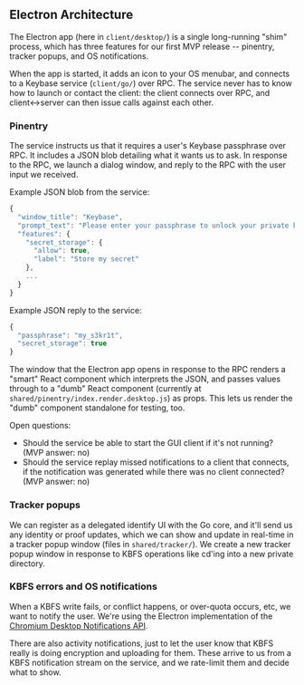 ## Electron Architecture

The Electron app (here in `client/desktop/`) is a single long-running "shim"
process, which has three features for our first MVP release -- pinentry, tracker
popups, and OS notifications.

When the app is started, it adds an icon to your OS menubar, and connects to a
Keybase service (`client/go/`) over RPC. The service never has to know how to
launch or contact the client: the client connects over RPC, and client<->server
can then issue calls against each other.

### Pinentry

The service instructs us that it requires a user's Keybase passphrase over RPC.
It includes a JSON blob detailing what it wants us to ask. In response to the
RPC, we launch a dialog window, and reply to the RPC with the user input we
received.

Example JSON blob from the service:

```js
{
  "window_title": "Keybase",
  "prompt_text": "Please enter your passphrase to unlock your private key",
  "features": {
    "secret_storage": {
      "allow": true,
      "label": "Store my secret"
    },
    ...
  }
}
```

Example JSON reply to the service:

```js
{
  "passphrase": "my_s3kr1t",
  "secret_storage": true
}
```

The window that the Electron app opens in response to the RPC renders a "smart"
React component which interprets the JSON, and passes values through to a "dumb"
React component (currently at `shared/pinentry/index.render.desktop.js`) as
props. This lets us render the "dumb" component standalone for testing, too.

Open questions:

- Should the service be able to start the GUI client if it's not running?
  (MVP answer: no)
- Should the service replay missed notifications to a client that connects,
  if the notification was generated while there was no client connected?
  (MVP answer: no)

### Tracker popups

We can register as a delegated identify UI with the Go core, and it'll send us
any identity or proof updates, which we can show and update in real-time in a
tracker popup window (files in `shared/tracker/`). We create a new tracker popup
window in response to KBFS operations like cd'ing into a new private directory.

### KBFS errors and OS notifications

When a KBFS write fails, or conflict happens, or over-quota occurs, etc, we want
to notify the user. We're using the Electron implementation of the [Chromium Desktop Notifications API](https://www.chromium.org/developers/design-documents/desktop-notifications).

There are also activity notifications, just to let the user know that KBFS
really is doing encryption and uploading for them. These arrive to us from a
KBFS notification stream on the service, and we rate-limit them and decide
what to show.

